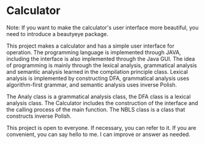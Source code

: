 # Calculator
Note: If you want to make the calculator's user interface more beautiful, you need to introduce a beautyeye package.

  This project makes a calculator and has a simple user interface for operation. The programming language is implemented through JAVA, including the interface is also implemented through the Java GUI. The idea of programming is mainly through the lexical analysis, grammatical analysis and semantic analysis learned in the compilation principle class. Lexical analysis is implemented by constructing DFA, grammatical analysis uses algorithm-first grammar, and semantic analysis uses inverse Polish.
  
 The Analy class is a grammatical analysis class, the DFA class is a lexical analysis class. The Calculator includes the construction of the interface and the calling process of the main function. The NBLS class is a class that constructs inverse Polish.
 
  This project is open to everyone. If necessary, you can refer to it. If you are convenient, you can say hello to me. I can improve or answer as needed.
